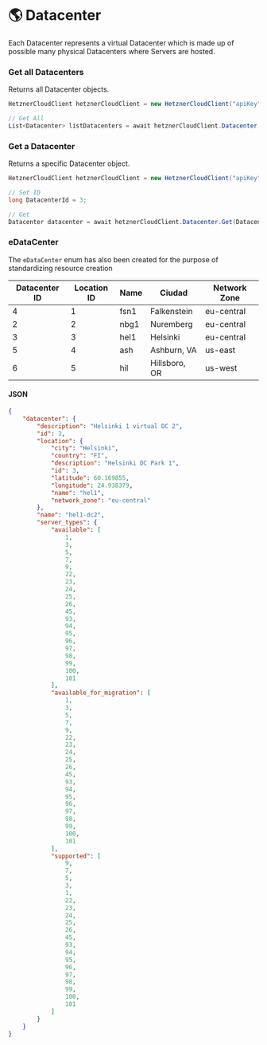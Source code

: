# 🌎 Datacenter

Each Datacenter represents a virtual Datacenter which is made up of possible many physical Datacenters where Servers are hosted.

### Get all Datacenters

Returns all Datacenter objects.

```csharp
HetznerCloudClient hetznerCloudClient = new HetznerCloudClient("apiKey");

// Get All
List<Datacenter> listDatacenters = await hetznerCloudClient.Datacenter.Get();
```

### Get a Datacenter

Returns a specific Datacenter object.

```csharp
HetznerCloudClient hetznerCloudClient = new HetznerCloudClient("apiKey");

// Set ID
long DatacenterId = 3;

// Get
Datacenter datacenter = await hetznerCloudClient.Datacenter.Get(DatacenterId);
```

### eDataCenter

The `eDataCenter` enum has also been created for the purpose of standardizing resource creation

| Datacenter ID | Location ID | Name | Ciudad        | Network Zone |
| ------------- | ----------- | ---- | ------------- | ------------ |
| 4             | 1           | fsn1 | Falkenstein   | eu-central   |
| 2             | 2           | nbg1 | Nuremberg     | eu-central   |
| 3             | 3           | hel1 | Helsinki      | eu-central   |
| 5             | 4           | ash  | Ashburn, VA   | us-east      |
| 6             | 5           | hil  | Hillsboro, OR | us-west      |

#### JSON

```json
{
    "datacenter": {
        "description": "Helsinki 1 virtual DC 2",
        "id": 3,
        "location": {
            "city": "Helsinki",
            "country": "FI",
            "description": "Helsinki DC Park 1",
            "id": 3,
            "latitude": 60.169855,
            "longitude": 24.938379,
            "name": "hel1",
            "network_zone": "eu-central"
        },
        "name": "hel1-dc2",
        "server_types": {
            "available": [
                1,
                3,
                5,
                7,
                9,
                22,
                23,
                24,
                25,
                26,
                45,
                93,
                94,
                95,
                96,
                97,
                98,
                99,
                100,
                101
            ],
            "available_for_migration": [
                1,
                3,
                5,
                7,
                9,
                22,
                23,
                24,
                25,
                26,
                45,
                93,
                94,
                95,
                96,
                97,
                98,
                99,
                100,
                101
            ],
            "supported": [
                9,
                7,
                5,
                3,
                1,
                22,
                23,
                24,
                25,
                26,
                45,
                93,
                94,
                95,
                96,
                97,
                98,
                99,
                100,
                101
            ]
        }
    }
}
```
